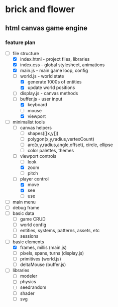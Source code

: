 # brick and flower
## html canvas game engine

### feature plan

- [ ] file structure
  - [x] index.html - project files, libraries
  - [x] index.css - global stylesheet, animations
  - [x] main.js - main game loop, config
  - [ ] world.js - world state <model>
    - [x] generate 1000s of entities
    - [x] update world positions
  - [ ] display.js - canvas methods <view>
  - [ ] buffer.js - user input <control>
    - [x] keyboard
    - [ ] mouse
    - [x] viewport
- [ ] minimalist tools
  - [ ] canvas helpers <lights>
    - [ ] shapes([[x,y]])
    - [ ] polygon(x,y,radius,vertexCount)
    - [ ] arc(x,y,radius,angle,offset), circle, ellipse
    - [ ] color palettes, themes
  - [ ] viewport controls <camera>
    - [ ] look
    - [x] zoom
    - [ ] pitch
  - [ ] player control <action>
    - [x] move
    - [x] see
    - [ ] use
- [ ] main menu
- [ ] debug frame
- [ ] basic data
  - [ ] game CRUD
  - [ ] world config
  - [ ] entities, systems, patterns, assets, etc
  - [ ] sessions
- [ ] basic elements
  - [x] frames, millis (main.js) <time>
  - [ ] pixels, spans, turns (display.js) <space>
  - [ ] primitives (world.js) <matter>
  - [ ] deltaMouse (buffer.js) <energy>
- [ ] libraries
  - [ ] modeler
  - [ ] physics
  - [ ] seedrandom
  - [ ] shader
  - [ ] svg
